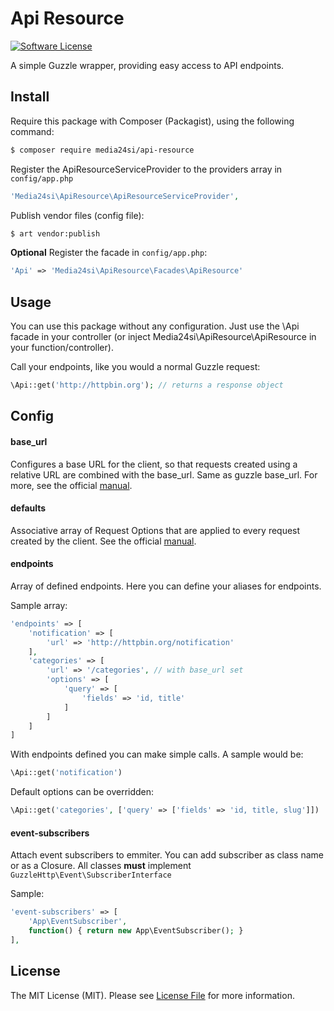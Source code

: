 # Api Resource

[![Software License](https://img.shields.io/badge/license-MIT-brightgreen.svg?style=flat-square)](LICENSE)

A simple Guzzle wrapper, providing easy access to API endpoints.

## Install

Require this package with Composer (Packagist), using the following command:

``` bash
$ composer require media24si/api-resource
```

Register the ApiResourceServiceProvider to the providers array in `config/app.php`

``` php
'Media24si\ApiResource\ApiResourceServiceProvider',
```

Publish vendor files (config file):
``` bash
$ art vendor:publish
```

**Optional**
Register the facade in `config/app.php`:
``` php
'Api' => 'Media24si\ApiResource\Facades\ApiResource'
```

## Usage

You can use this package without any configuration. Just use the \Api facade in your controller (or inject Media24si\ApiResource\ApiResource in your function/controller).

Call your endpoints, like you would a normal Guzzle request:
``` php
\Api::get('http://httpbin.org'); // returns a response object
```

## Config

#### base_url
Configures a base URL for the client, so that requests created using a relative URL are combined with the base_url. Same as guzzle base_url. For more, see the official [manual].

#### defaults
Associative array of Request Options that are applied to every request created by the client. See the official [manual].

#### endpoints
Array of defined endpoints. Here you can define your aliases for endpoints.

Sample array:
``` php
'endpoints' => [
	'notification' => [
		'url' => 'http://httpbin.org/notification'
	],
	'categories' => [
		'url' => '/categories', // with base_url set
		'options' => [
			'query' => [
				'fields' => 'id, title'
			]
		]
	]
]
```

With endpoints defined you can make simple calls. A sample would be: 
``` php
\Api::get('notification')
```

Default options can be overridden: 
``` php
\Api::get('categories', ['query' => ['fields' => 'id, title, slug']])
```

#### event-subscribers
Attach event subscribers to emmiter.
You can add subscriber as class name or as a Closure. All classes **must** implement ```GuzzleHttp\Event\SubscriberInterface```

Sample:
``` php
'event-subscribers' => [
	'App\EventSubscriber',
	function() { return new App\EventSubscriber(); }
],
```

## License

The MIT License (MIT). Please see [License File](LICENSE.md) for more information.

[manual]: http://guzzle.readthedocs.org/en/latest/
